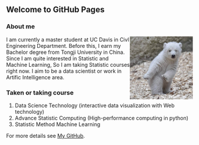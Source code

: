 ## Welcome to GitHub Pages


### About me

<img align="right" src="bear.jpg" alt="GitHub" title="GitHub,Social Coding" width="170" height="170" />
I am currently a master student at UC Davis in Civl Engineering Department. Before this, I earn my Bachelor degree from Tongji University in China. Since I am quite interested in Statistic and Machine Learning, So I am taking Statistic courses right now. I aim to be a data scientist or work in Artific Intelligence area.

### Taken or taking course

1. Data Science Technology (interactive data visualization with Web technology)
2. Advance Statistic Computing (High-performance computing in python)
3. Statistic Method Machine Learning


For more details see [My GitHub](https://github.com/wzxiong).
